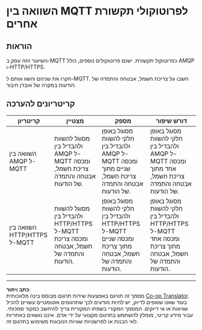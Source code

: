 <!--
CO_OP_TRANSLATOR_METADATA:
{
  "original_hash": "0d4033cdd7b5b5475c63770102e38480",
  "translation_date": "2025-08-27T21:46:12+00:00",
  "source_file": "1-getting-started/lessons/4-connect-internet/assignment.md",
  "language_code": "he"
}
-->
# השוואה בין MQTT לפרוטוקולי תקשורת אחרים

## הוראות

השיעור הזה עסק ב-MQTT כפרוטוקול תקשורת. ישנם פרוטוקולים נוספים, כולל AMQP ו-HTTP/HTTPS.

חקרו את שניהם והשוו אותם ל-MQTT. חשבו על צריכת חשמל, אבטחה והתמדה של הודעות במקרה של אובדן חיבור.

## קריטריונים להערכה

| קריטריון | מצטיין | מספק | דורש שיפור |
| -------- | ------- | ----- | ----------- |
| השוואה בין AMQP ל-MQTT | מסוגל להשוות ולהבדיל בין AMQP ל-MQTT ומכסה צריכת חשמל, אבטחה והתמדה של הודעות. | מסוגל באופן חלקי להשוות ולהבדיל בין AMQP ל-MQTT ומכסה שניים מתוך צריכת חשמל, אבטחה והתמדה של הודעות. | מסוגל באופן חלקי להשוות ולהבדיל בין AMQP ל-MQTT ומכסה אחד מתוך צריכת חשמל, אבטחה והתמדה של הודעות. |
| השוואה בין HTTP/HTTPS ל-MQTT | מסוגל להשוות ולהבדיל בין HTTP/HTTPS ל-MQTT ומכסה צריכת חשמל, אבטחה והתמדה של הודעות. | מסוגל באופן חלקי להשוות ולהבדיל בין HTTP/HTTPS ל-MQTT ומכסה שניים מתוך צריכת חשמל, אבטחה והתמדה של הודעות. | מסוגל באופן חלקי להשוות ולהבדיל בין HTTP/HTTPS ל-MQTT ומכסה אחד מתוך צריכת חשמל, אבטחה והתמדה של הודעות. |

---

**כתב ויתור**:  
מסמך זה תורגם באמצעות שירות תרגום מבוסס בינה מלאכותית [Co-op Translator](https://github.com/Azure/co-op-translator). בעוד שאנו שואפים לדיוק, יש להיות מודעים לכך שתרגומים אוטומטיים עשויים להכיל שגיאות או אי דיוקים. המסמך המקורי בשפתו המקורית צריך להיחשב כמקור סמכותי. עבור מידע קריטי, מומלץ להשתמש בתרגום מקצועי על ידי אדם. איננו נושאים באחריות לאי הבנות או לפרשנויות שגויות הנובעות משימוש בתרגום זה.